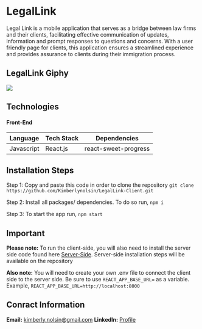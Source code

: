 # LegalLink #

Legal Link is a mobile application that serves as a bridge between law firms and their clients, facilitating effective
communication of updates, information and prompt responses to questions and concerns. With a user friendly page for clients, this application ensures a streamlined experience and provides assurance to clients during their immigration process.



## LegalLink Giphy ##
![](https://media.giphy.com/media/ne0cIXaNu2nmVbtQqM/giphy.gif)



## Technologies ##

#### Front-End ####
Language      | Tech Stack    | Dependencies
------------- | ------------- |--------------
Javascript    | React.js      | react-sweet-progress



## Installation Steps ##

Step 1: Copy and paste this code in order to clone the repository `git clone https://github.com/Kimberlynolsin/LegalLink-Client.git`

Step 2: Install all packages/ dependencies. To do so run,
`npm i`

Step 3: To start the app run,
`npm start`



## Important ##
**Please note:** To run the client-side, you will also need to install the server side code found here [Server-Side](https://github.com/Kimberlynolsin/LegalLink-Server/ "Back-End Repository"). Server-side installation steps will be available on the repository

**Also note:** You will need to create your own .env file to connect the client side to the server side. Be sure to use `REACT_APP_BASE_URL=` as a variable. Example, `REACT_APP_BASE_URL=http://localhost:8000`



## Conract Information ##
**Email:** kimberly.nolsin@gmail.com
**LinkedIn:** [Profile](https://www.linkedin.com/in/kimberly-nolsin/ "Profile")

